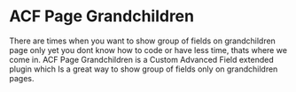 # ACF Page Grandchildren
There are times when you want to show group of fields on grandchildren page only yet you dont know how to code or have less time, thats where we come in. ACF Page Grandchildren is a Custom Advanced Field extended plugin which Is a great way to show group of fields only on grandchildren pages.
